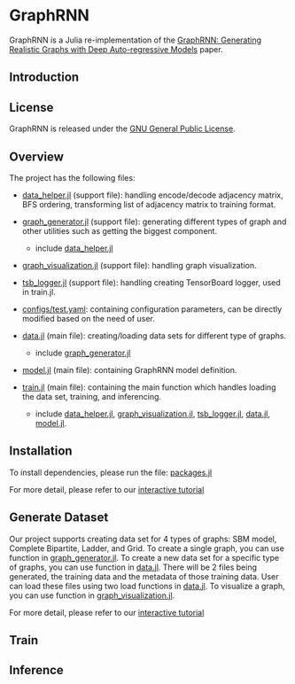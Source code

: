 # GraphRNN

GraphRNN is a Julia re-implementation of the [GraphRNN: Generating Realistic Graphs with Deep Auto-regressive Models](https://arxiv.org/pdf/1802.08773.pdf) paper. 

## Introduction

## License
GraphRNN is released under the [GNU General Public License](LICENSE).

## Overview
The project has the following files:
* [data_helper.jl](https://github.com/lequytra/GraphRNN/blob/master/data_helpers.jl) (support file): handling encode/decode adjacency matrix, BFS ordering, transforming list of adjacency matrix to training format.
* [graph_generator.jl](https://github.com/lequytra/GraphRNN/blob/master/graph_generator.jl) (support file): generating different types of graph and other utilities such as getting the biggest component.
  * include [data_helper.jl](https://github.com/lequytra/GraphRNN/blob/master/data_helpers.jl)
* [graph_visualization.jl](https://github.com/lequytra/GraphRNN/blob/master/graph_visualization.jl) (support file): handling graph visualization.
* [tsb_logger.jl](https://github.com/lequytra/GraphRNN/blob/master/tsb_logger.jl) (support file): handling creating TensorBoard logger, used in train.jl.
* [configs/test.yaml](https://github.com/lequytra/GraphRNN/blob/master/configs/test.yaml): containing configuration parameters, can be directly modified based on the need of user.  
  
* [data.jl](https://github.com/lequytra/GraphRNN/blob/master/data.jl) (main file): creating/loading data sets for different type of graphs.
  * include [graph_generator.jl](https://github.com/lequytra/GraphRNN/blob/master/graph_generator.jl)
* [model.jl](https://github.com/lequytra/GraphRNN/blob/master/model.jl) (main file): containing GraphRNN model definition.
* [train.jl](https://github.com/lequytra/GraphRNN/blob/master/train.jl) (main file): containing the main function which handles loading the data set, training, and inferencing. 
  * include [data_helper.jl](https://github.com/lequytra/GraphRNN/blob/master/data_helpers.jl), [graph_visualization.jl](https://github.com/lequytra/GraphRNN/blob/master/graph_visualization.jl), [tsb_logger.jl](https://github.com/lequytra/GraphRNN/blob/master/tsb_logger.jl), [data.jl](https://github.com/lequytra/GraphRNN/blob/master/data.jl), [model.jl](https://github.com/lequytra/GraphRNN/blob/master/model.jl).

## Installation

To install dependencies, please run the file: [packages.jl](https://github.com/lequytra/GraphRNN/blob/master/packages.jl)

For more detail, please refer to our [interactive tutorial](https://github.com/lequytra/GraphRNN/blob/master/tutorial.ipynb)

## Generate Dataset

Our project supports creating data set for 4 types of graphs: SBM model, Complete Bipartite, Ladder, and Grid. To create a single graph, you can use function in [graph_generator.jl](https://github.com/lequytra/GraphRNN/blob/master/graph_generator.jl). To create a new data set for a specific type of graphs, you can use function in [data.jl](https://github.com/lequytra/GraphRNN/blob/master/data.jl). There will be 2 files being generated, the training data and the metadata of those training data. User can load these files using two load functions in [data.jl](https://github.com/lequytra/GraphRNN/blob/master/data.jl). To visualize a graph, you can use function in [graph_visualization.jl](https://github.com/lequytra/GraphRNN/blob/master/graph_visualization.jl).  

For more detail, please refer to our [interactive tutorial](https://github.com/lequytra/GraphRNN/blob/master/tutorial.ipynb)

## Train

## Inference

